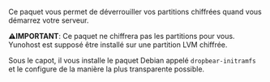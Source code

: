 Ce paquet vous permet de déverrouiller vos partitions chiffrées quand vous 
démarrez votre serveur.

**⚠️IMPORTANT**: Ce paquet ne chiffrera pas les partitions pour vous.
Yunohost est supposé être installé sur une partition LVM chiffrée.

Sous le capot, il vous installe le paquet Debian appelé `dropbear-initramfs`
et le configure de la manière la plus transparente possible.
